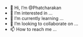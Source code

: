 - 👋 Hi, I’m @Phatcharakan
- 👀 I’m interested in ...
- 🌱 I’m currently learning ...
- 💞️ I’m looking to collaborate on ...
- 📫 How to reach me ...

<!---
Phatcharakan/Phatcharakan is a ✨ special ✨ repository because its `README.md` (this file) appears on your GitHub profile.
You can click the Preview link to take a look at your changes.
--->
